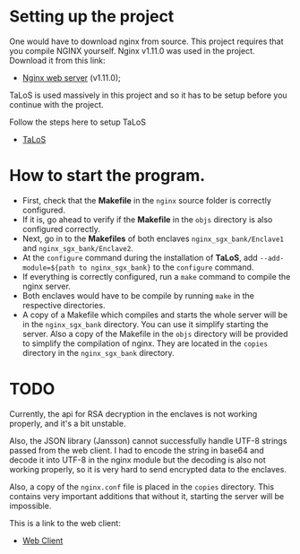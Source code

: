 # Setting up the project
One would have  to download nginx from source. This project requires that you compile NGINX yourself. Nginx v1.11.0 was used in the project. Download it from this link:

- [Nginx web server](http://nginx.org/) (v1.11.0);

TaLoS is used massively in this project and so it has to be setup before you continue with the project.

Follow the steps here to setup TaLoS

- [TaLoS](https://github.com/lsds/TaLoS/blob/master/README.md)

# How to start the program.
* First, check that the **Makefile** in the `nginx` source folder is correctly configured.
* If it is, go ahead to verify if the **Makefile** in the `objs` directory is also configured correctly.
* Next, go in to the **Makefiles** of both enclaves `nginx_sgx_bank/Enclave1` and `nginx_sgx_bank/Enclave2`.
* At the `configure` command during the installation of **TaLoS**, add `--add-module=${path to nginx_sgx_bank}` to the `configure` command.
* If everything is correctly configured, run a `make` command to compile the nginx server.
* Both enclaves would have to be compile by running `make` in the respective directories.
* A copy of a Makefile which compiles and starts the whole server will be in the `nginx_sgx_bank` directory. You can use it simplify starting the server. Also a copy of the Makefile in the `objs` directory will be provided to simplify the compilation of nginx. They are located in the `copies` directory in the `nginx_sgx_bank` directory.

# TODO 
Currently, the api for RSA decryption in the enclaves is not working properly, and it's a bit unstable.

Also, the JSON library (Jansson) cannot successfully handle UTF-8 strings passed from the web client. I had to encode the string in base64 and decode it into UTF-8 in the nginx module but the decoding is also not working properly, so it is very hard to send encrypted data to the enclaves.

Also, a copy of the `nginx.conf` file is placed in the `copies` directory. This contains very important additions that without it, starting the server will be impossible.

This is a link to the web client:

- [Web Client](https://github.com/kbamponsem/sgx-bank-client.git)